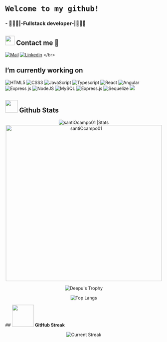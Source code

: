 
# `Welcome to my github!` 
### - 👨🏽‍💻|-Fullstack developer-|👨🏽‍💻 </br>

## <img src="https://i.pinimg.com/originals/17/23/ec/1723ecdb201f285fe00af553d1a22c64.gif" width="30"> <b> Contact me 💎</b>
  
[![Mail](https://img.shields.io/badge/-Say%20Hi!-black?style=for-the-badge&logo=gmail)](mailto:santigo.mejia6@utp.edu.co)
[![Linkedin](https://img.shields.io/badge/-LinkedIn-black?style=for-the-badge&logo=Linkedin)]([https:www.linkedin.com/in/santi-mejia-ocampo](https://www.linkedin.com/in/santi-mejia-ocampo/))
</br>



## I’m currently working on
![HTML5](https://img.shields.io/badge/html5-%23E34F26.svg?style=for-the-badge&logo=html5&logoColor=white) ![CSS3](https://img.shields.io/badge/css3-%231572B6.svg?style=for-the-badge&logo=css3&logoColor=white) ![JavaScript](https://img.shields.io/badge/javascript-%23323330.svg?style=for-the-badge&logo=javascript&logoColor=%23F7DF1E) ![Typescript](https://img.shields.io/badge/TypeScript-3178C6.svg?style=for-the-badge&logo=TypeScript&logoColor=white)  ![React](https://img.shields.io/badge/react-%2320232a.svg?style=for-the-badge&logo=react&logoColor=%2361DAFB)  ![Angular](https://img.shields.io/badge/Angular-DD0031?style=for-the-badge&logo=angular&logoColor=white) ![Express js](https://img.shields.io/badge/Express.js-000000?style=for-the-badge&logo=express&logoColor=white) ![NodeJS](https://img.shields.io/badge/node.js-6DA55F?style=for-the-badge&logo=node.js&logoColor=white) ![MySQL](https://img.shields.io/badge/mysql-%2300f.svg?style=for-the-badge&logo=mysql&logoColor=white) ![Express.js](https://img.shields.io/badge/express.js-%23404d59.svg?style=for-the-badge&logo=express&logoColor=%2361DAFB) ![Sequelize](https://img.shields.io/badge/Sequelize-52B0E7?style=for-the-badge&logo=Sequelize&logoColor=white)
 <img src="https://img.shields.io/badge/NODEMON-%23323330.svg?style=for-the-badge&logo=nodemon&logoColor=%BBDEAD">


## <img src="https://usagif.com/wp-content/uploads/2022/4hv9xm/dancing-duck-acegifcom-17.gif" width="40"> <b>Github Stats</b>

<div align="center">

   <img src="https://github-readme-stats.vercel.app/api?username=santiOcampo01&count_private=false&show_icons=true&theme=radical&include_all_commits=true" alt="santiOcampo01 |Stats" />
   </br>
   <a href="https://github.com/santiOcampo01">
      <img src="https://github-profile-summary-cards.vercel.app/api/cards/profile-details?username=santiOcampo01&theme=radical" width="500" alt="santiOcampo01" >
   </a>
   </br>

   ![Deepu's Trophy](https://github-profile-trophy.vercel.app/?username=santiOcampo01&theme=radical&column=4&no-frame=true)
<!-- style="border: 1px solid white; border-radius: 5px;" -->

   ![Top Langs](https://github-readme-stats.vercel.app/api/top-langs/?username=santiOcampo01&theme=radical&hide_progress=true)
</div>
## <img src="https://cdn.pixabay.com/animation/2023/01/19/18/24/18-24-20-426_512.gif" width="70"> <b>GitHub Streak</b>

<p align="center"> <img alt="Current Streak" src="https://github-readme-streak-stats.herokuapp.com/?user=santiOcampo01&theme=dark" /> </p>
  
